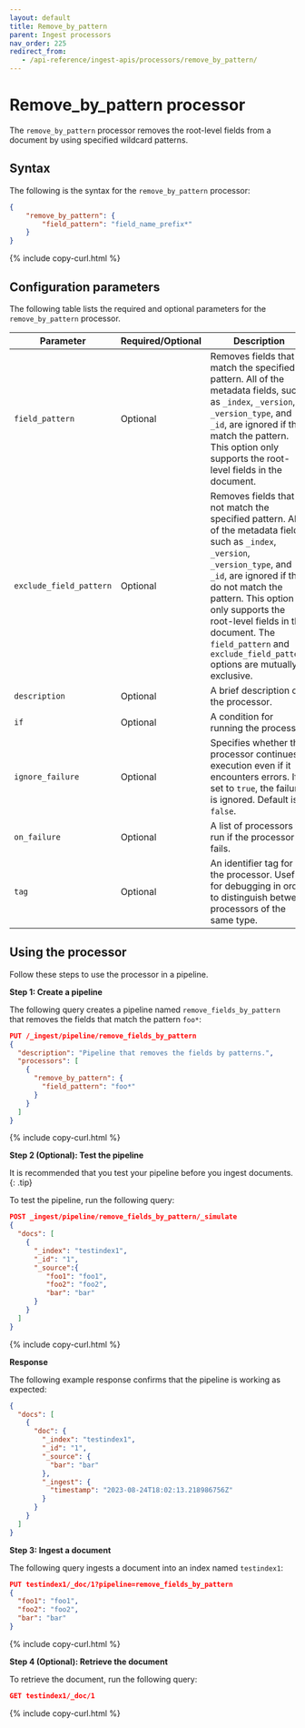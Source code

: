 ```yaml
---
layout: default
title: Remove_by_pattern
parent: Ingest processors
nav_order: 225
redirect_from:
   - /api-reference/ingest-apis/processors/remove_by_pattern/
---
```


# Remove_by_pattern processor

The `remove_by_pattern` processor removes the root-level fields from a document by using specified wildcard patterns. 

## Syntax

The following is the syntax for the `remove_by_pattern` processor: 

```json
{
    "remove_by_pattern": {
        "field_pattern": "field_name_prefix*"
    }
}
```
{% include copy-curl.html %}

## Configuration parameters

The following table lists the required and optional parameters for the `remove_by_pattern` processor.

| Parameter  | Required/Optional  | Description  |
|---|---|---|
`field_pattern`  | Optional  | Removes fields that match the specified pattern. All of the metadata fields, such as `_index`, `_version`, `_version_type`, and `_id`, are ignored if they match the pattern. This option only supports the root-level fields in the document. |
`exclude_field_pattern`  | Optional  | Removes fields that do not match the specified pattern. All of the metadata fields, such as `_index`, `_version`, `_version_type`, and `_id`, are ignored if they do not match the pattern. This option only supports the root-level fields in the document. The `field_pattern` and `exclude_field_pattern` options are mutually exclusive. |
`description`  | Optional  | A brief description of the processor.  |
`if` | Optional | A condition for running the processor. |
`ignore_failure` | Optional | Specifies whether the processor continues execution even if it encounters errors. If set to `true`, the failure is ignored. Default is `false`. |
`on_failure` | Optional | A list of processors to run if the processor fails. |
`tag` | Optional | An identifier tag for the processor. Useful for debugging in order to distinguish between processors of the same type. |

## Using the processor

Follow these steps to use the processor in a pipeline.

**Step 1: Create a pipeline** 

The following query creates a pipeline named `remove_fields_by_pattern` that removes the fields that match the pattern `foo*`: 

```json
PUT /_ingest/pipeline/remove_fields_by_pattern
{
  "description": "Pipeline that removes the fields by patterns.",
  "processors": [
    {
      "remove_by_pattern": {
        "field_pattern": "foo*"
      }
    }
  ]
}
```
{% include copy-curl.html %}

**Step 2 (Optional): Test the pipeline**

It is recommended that you test your pipeline before you ingest documents.
{: .tip}

To test the pipeline, run the following query:

```json
POST _ingest/pipeline/remove_fields_by_pattern/_simulate
{
  "docs": [
    {
      "_index": "testindex1",
      "_id": "1",
      "_source":{
         "foo1": "foo1",
         "foo2": "foo2",
         "bar": "bar"
      }
    }
  ]
}
```
{% include copy-curl.html %}

**Response**

The following example response confirms that the pipeline is working as expected:

```json
{
  "docs": [
    {
      "doc": {
        "_index": "testindex1",
        "_id": "1",
        "_source": {
          "bar": "bar"
        },
        "_ingest": {
          "timestamp": "2023-08-24T18:02:13.218986756Z"
        }
      }
    }
  ]
}
```

**Step 3: Ingest a document**

The following query ingests a document into an index named `testindex1`:

```json
PUT testindex1/_doc/1?pipeline=remove_fields_by_pattern
{
  "foo1": "foo1",
  "foo2": "foo2",
  "bar": "bar"
}
```
{% include copy-curl.html %}

**Step 4 (Optional): Retrieve the document**

To retrieve the document, run the following query:

```json
GET testindex1/_doc/1
```
{% include copy-curl.html %}
